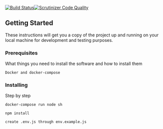 [![Build Status](https://travis-ci.com/GSabadini/client-vue-crud-customers.svg?branch=master)](https://travis-ci.com/GSabadini/client-vue-crud-customers.svg?branch=master)[![Scrutinizer Code Quality](https://scrutinizer-ci.com/g/GSabadini/client-vue-crud-customers/badges/quality-score.png?b=master)](https://scrutinizer-ci.com/g/GSabadini/client-vue-crud-customers/?branch=master)

## Getting Started

These instructions will get you a copy of the project up and running on your local machine for development and testing purposes.

### Prerequisites

What things you need to install the software and how to install them

```
Docker and docker-compose
```

### Installing

Step by step

```
docker-compose run node sh
```

```
npm install
```

```
create .env.js through env.example.js
```

